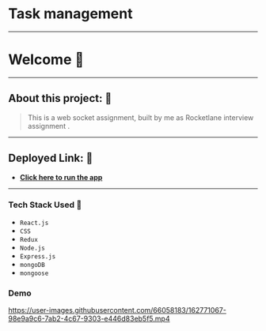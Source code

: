 # Task management
---

# Welcome 👋

---

## About this project: 🙌
> This is a web socket assignment, built by me as Rocketlane interview assignment .

---

## Deployed Link: 🙌
- **[Click here to run the app](https://rocketlaneassignment.herokuapp.com/)**

---
### Tech Stack Used 🔧
- `React.js`
- `CSS`
- `Redux`
- `Node.js`
- `Express.js`
- `mongoDB`
-  `mongoose`



### Demo 

https://user-images.githubusercontent.com/66058183/162771067-98e9a9c6-7ab2-4c67-9303-e446d83eb5f5.mp4

